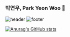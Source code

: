 ### 박연우, Park Yeon Woo 💛
![header](https://capsule-render.vercel.app/api?type=waving&color=FFE4E1&text=%20Park%20YeonWoo%20&height=200&fontSize=90&fontColor=ffffff&fontSize=70)
![footer](https://capsule-render.vercel.app/api?section=footer&type=waving&color=FFE4E1)

[![Anurag's GitHub stats](https://github-readme-stats.vercel.app/api?username=nyunu)](https://github.com/anuraghazra/github-readme-stats)

